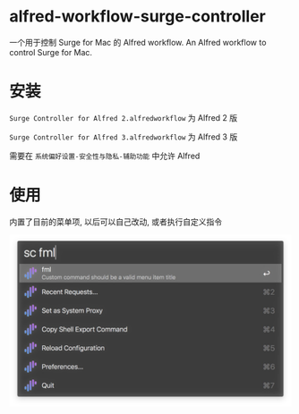 # alfred-workflow-surge-controller
一个用于控制 Surge for Mac 的 Alfred workflow. An Alfred workflow to control Surge for Mac.

# 安装

`Surge Controller for Alfred 2.alfredworkflow` 为 Alfred 2 版

`Surge Controller for Alfred 3.alfredworkflow` 为 Alfred 3 版

需要在 `系统偏好设置-安全性与隐私-辅助功能` 中允许 Alfred

# 使用

内置了目前的菜单项, 以后可以自己改动, 或者执行自定义指令

![1](screenshots/1.jpg)


